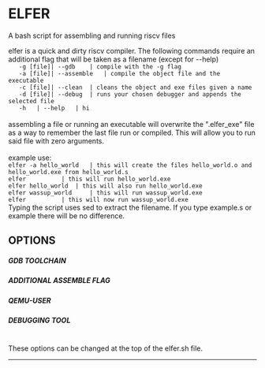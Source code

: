 # ELFER
A bash script for assembling and running riscv files

elfer is a quick and dirty riscv compiler. The following commands require an additional flag that will be taken as a filename (except for --help)\
`	-g [file]| --gdb	| compile with the -g flag`\
`	-a [file]| --assemble	| compile the object file and the executable`\
`	-c [file]| --clean	| cleans the object and exe files given a name`\
`	-d [file]| --debug	| runs your chosen debugger and appends the selected file`\
`	-h 	 | --help	| hi`\
\
assembling a file or running an executable will overwrite the ".elfer_exe" file\
as a way to remember the last file run or compiled. This will allow you to run\
said file with zero arguments.\
\
example use:\
`elfer -a hello_world 	| this will create the files hello_world.o and hello_world.exe from hello_world.s`\
`elfer 			| this will run hello_world.exe`\
`elfer hello_world 	| this will also run hello_world.exe`\
`elfer wassup_world 	| this will run wassup_world.exe`\
`elfer 			| this will now run wassup_world.exe`
\
Typing the script uses sed to extract the filename. If you type example.s or example there will be no difference.

## OPTIONS
##### GDB TOOLCHAIN
##### ADDITIONAL ASSEMBLE FLAG
##### QEMU-USER
##### DEBUGGING TOOL
\
These options can be changed at the top of the elfer.sh file.
_____________________
